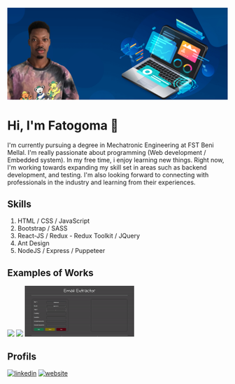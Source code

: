 ![Fatogoma](https://github.com/OuattaraFatogoma/OuattaraFatogoma/blob/main/welcome-bannerr.png)
# Hi, I'm Fatogoma 👋
I'm currently pursuing a degree in Mechatronic Engineering at FST Beni Mellal. I'm really passionate about programming (Web development / Embedded system).
In my free time, i enjoy learning new things. Right now, I'm working towards expanding 
my skill set in areas such as backend development, and testing. 
I'm also looking forward to connecting with professionals in the industry and learning from their experiences.


## Skills
1. HTML / CSS / JavaScript
1. Bootstrap / SASS
1. React-JS / Redux - Redux Toolkit / JQuery
1.  Ant Design
1. NodeJS / Express / Puppeteer 


## Examples of Works 
[<img src="https://github.com/OuattaraFatogoma/OuattaraFatogoma/blob/main/recipe-app.gif" width="250"/>](https://fat-recipe-app.onrender.com)
[<img src="https://github.com/OuattaraFatogoma/OuattaraFatogoma/blob/main/ecommerce.gif" width="250"/>](https://shop-yiyi.onrender.com)
[<img src="https://github.com/OuattaraFatogoma/OuattaraFatogoma/blob/main/web-scraper.gif" width="250"/>](https://github.com/OuattaraFatogoma/Email-extractor)


## Profils 
[<img src='https://cdn.jsdelivr.net/npm/simple-icons@3.0.1/icons/linkedin.svg' alt='linkedin' height='40'>](https://www.linkedin.com/in/fatogoma/)  [<img src='https://cdn.jsdelivr.net/npm/simple-icons@3.0.1/icons/icloud.svg' alt='website' height='40'>](https://fatogoma.onrender.com/)  

